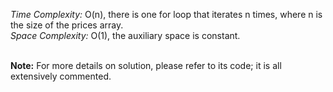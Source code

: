 _Time Complexity:_ O(n), there is one for loop that iterates n times, where n is the size of the prices array.<br />
_Space Complexity:_ O(1), the auxiliary space is constant.<br /><br />

**Note:** For more details on solution, please refer to its code; it is all extensively commented.
